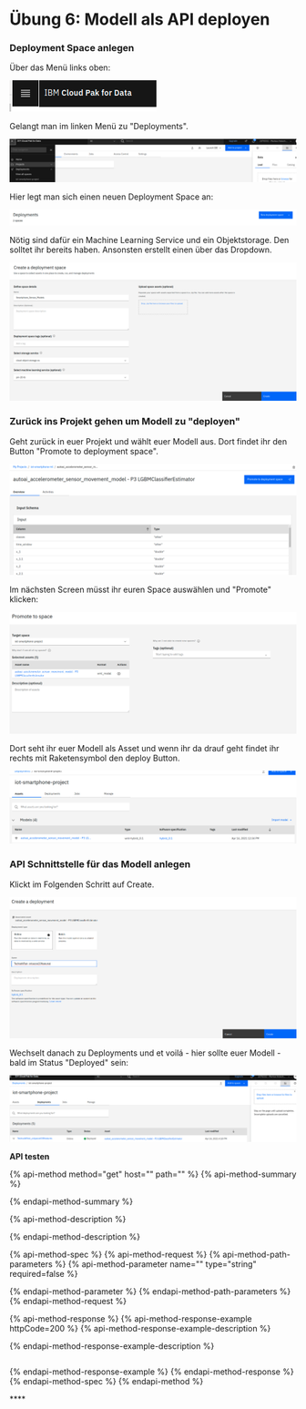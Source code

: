 # Übung 6: Modell als API deployen

### Deployment Space anlegen

Über das Menü links oben:

![](../../../.gitbook/assets/image%20%2896%29.png)

Gelangt man im linken Menü zu "Deployments".

![](../../../.gitbook/assets/image%20%2897%29.png)

Hier legt man sich einen neuen Deployment Space an:

![](../../../.gitbook/assets/image%20%28100%29.png)

Nötig sind dafür ein Machine Learning Service und ein Objektstorage. Den solltet ihr bereits haben. Ansonsten erstellt einen über das Dropdown.

![](../../../.gitbook/assets/image%20%2898%29.png)

### Zurück ins Projekt gehen um Modell zu "deployen"

Geht zurück in euer Projekt und wählt euer Modell aus. Dort findet ihr den Button "Promote to deployment space".

![](../../../.gitbook/assets/image%20%28101%29.png)

Im nächsten Screen müsst ihr euren Space auswählen und "Promote" klicken:

![](../../../.gitbook/assets/image%20%2895%29.png)

Dort seht ihr euer Modell als Asset und wenn ihr da drauf geht findet ihr rechts mit Raketensymbol den deploy Button.

![](../../../.gitbook/assets/image%20%2899%29.png)

### API Schnittstelle für das Modell anlegen

Klickt im Folgenden Schritt auf Create.

![](../../../.gitbook/assets/image%20%2892%29.png)

Wechselt danach zu Deployments und et voilá - hier sollte euer Modell - bald im Status "Deployed" sein:

![](../../../.gitbook/assets/image%20%2893%29.png)

**API testen**

{% api-method method="get" host="" path="" %}
{% api-method-summary %}

{% endapi-method-summary %}

{% api-method-description %}

{% endapi-method-description %}

{% api-method-spec %}
{% api-method-request %}
{% api-method-path-parameters %}
{% api-method-parameter name="" type="string" required=false %}

{% endapi-method-parameter %}
{% endapi-method-path-parameters %}
{% endapi-method-request %}

{% api-method-response %}
{% api-method-response-example httpCode=200 %}
{% api-method-response-example-description %}

{% endapi-method-response-example-description %}

```

```
{% endapi-method-response-example %}
{% endapi-method-response %}
{% endapi-method-spec %}
{% endapi-method %}

\*\*\*\*

